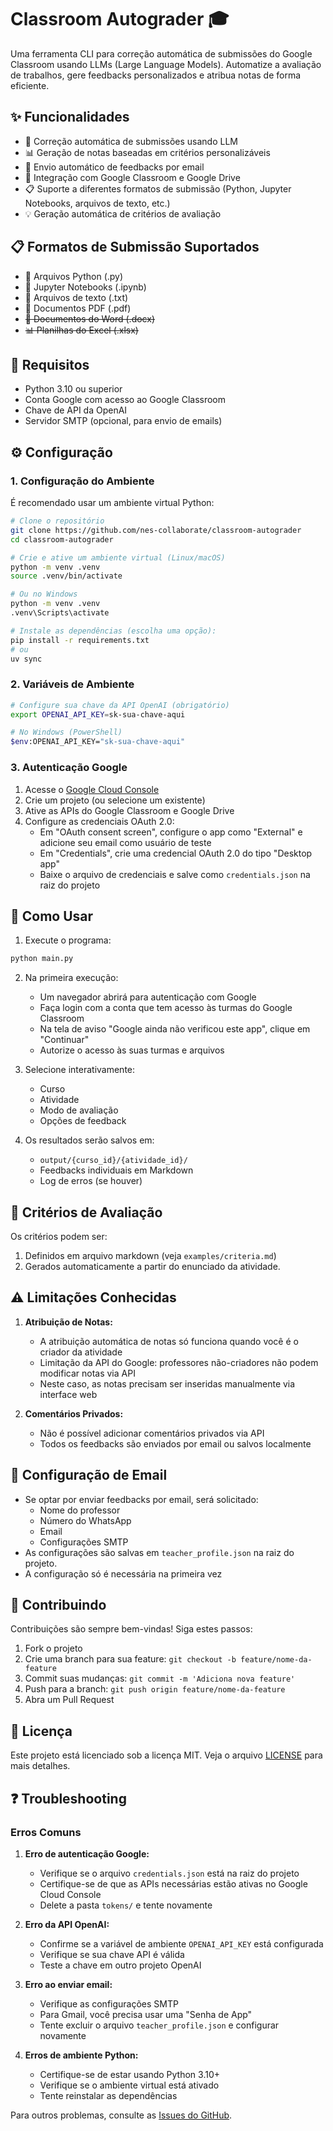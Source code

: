 # Classroom Autograder 🎓

Uma ferramenta CLI para correção automática de submissões do Google Classroom usando LLMs (Large Language Models). Automatize a avaliação de trabalhos, gere feedbacks personalizados e atribua notas de forma eficiente.

## ✨ Funcionalidades

- 📝 Correção automática de submissões usando LLM
- 📊 Geração de notas baseadas em critérios personalizáveis
- 📧 Envio automático de feedbacks por email
- 🔄 Integração com Google Classroom e Google Drive
- 📋 Suporte a diferentes formatos de submissão (Python, Jupyter Notebooks, arquivos de texto, etc.)
- 💡 Geração automática de critérios de avaliação

## 📋 Formatos de Submissão Suportados

- 🐍 Arquivos Python (.py)
- 📓 Jupyter Notebooks (.ipynb)
- 📝 Arquivos de texto (.txt)
- 📑 Documentos PDF (.pdf)
- ~~📄 Documentos do Word (.docx)~~
- ~~📊 Planilhas do Excel (.xlsx)~~

## 🚀 Requisitos

- Python 3.10 ou superior
- Conta Google com acesso ao Google Classroom
- Chave de API da OpenAI
- Servidor SMTP (opcional, para envio de emails)

## ⚙️ Configuração

### 1. Configuração do Ambiente

É recomendado usar um ambiente virtual Python:

```bash
# Clone o repositório
git clone https://github.com/nes-collaborate/classroom-autograder
cd classroom-autograder

# Crie e ative um ambiente virtual (Linux/macOS)
python -m venv .venv
source .venv/bin/activate

# Ou no Windows
python -m venv .venv
.venv\Scripts\activate

# Instale as dependências (escolha uma opção):
pip install -r requirements.txt
# ou
uv sync
```

### 2. Variáveis de Ambiente

```bash
# Configure sua chave da API OpenAI (obrigatório)
export OPENAI_API_KEY=sk-sua-chave-aqui

# No Windows (PowerShell)
$env:OPENAI_API_KEY="sk-sua-chave-aqui"
```

### 3. Autenticação Google

1. Acesse o [Google Cloud Console](https://console.cloud.google.com)
2. Crie um projeto (ou selecione um existente)
3. Ative as APIs do Google Classroom e Google Drive
4. Configure as credenciais OAuth 2.0:
   - Em "OAuth consent screen", configure o app como "External" e adicione seu email como usuário de teste
   - Em "Credentials", crie uma credencial OAuth 2.0 do tipo "Desktop app"
   - Baixe o arquivo de credenciais e salve como `credentials.json` na raiz do projeto

## 🎯 Como Usar

1. Execute o programa:
```bash
python main.py
```

2. Na primeira execução:
   - Um navegador abrirá para autenticação com Google
   - Faça login com a conta que tem acesso às turmas do Google Classroom
   - Na tela de aviso "Google ainda não verificou este app", clique em "Continuar"
   - Autorize o acesso às suas turmas e arquivos

3. Selecione interativamente:
   - Curso
   - Atividade
   - Modo de avaliação
   - Opções de feedback

4. Os resultados serão salvos em:
   - `output/{curso_id}/{atividade_id}/`
   - Feedbacks individuais em Markdown
   - Log de erros (se houver)

## 📝 Critérios de Avaliação

Os critérios podem ser:
1. Definidos em arquivo markdown (veja `examples/criteria.md`)
2. Gerados automaticamente a partir do enunciado da atividade.

## ⚠️ Limitações Conhecidas

1. **Atribuição de Notas:**
   - A atribuição automática de notas só funciona quando você é o criador da atividade
   - Limitação da API do Google: professores não-criadores não podem modificar notas via API
   - Neste caso, as notas precisam ser inseridas manualmente via interface web

2. **Comentários Privados:**
   - Não é possível adicionar comentários privados via API
   - Todos os feedbacks são enviados por email ou salvos localmente

## 📧 Configuração de Email

- Se optar por enviar feedbacks por email, será solicitado:
  - Nome do professor
  - Número do WhatsApp
  - Email
  - Configurações SMTP
- As configurações são salvas em `teacher_profile.json` na raiz do projeto.
- A configuração só é necessária na primeira vez

## 🤝 Contribuindo

Contribuições são sempre bem-vindas! Siga estes passos:

1. Fork o projeto
2. Crie uma branch para sua feature: `git checkout -b feature/nome-da-feature`
3. Commit suas mudanças: `git commit -m 'Adiciona nova feature'`
4. Push para a branch: `git push origin feature/nome-da-feature`
5. Abra um Pull Request

## 📄 Licença

Este projeto está licenciado sob a licença MIT. Veja o arquivo [LICENSE](LICENSE) para mais detalhes.

## ❓ Troubleshooting

### Erros Comuns

1. **Erro de autenticação Google:**
   - Verifique se o arquivo `credentials.json` está na raiz do projeto
   - Certifique-se de que as APIs necessárias estão ativas no Google Cloud Console
   - Delete a pasta `tokens/` e tente novamente

2. **Erro da API OpenAI:**
   - Confirme se a variável de ambiente `OPENAI_API_KEY` está configurada
   - Verifique se sua chave API é válida
   - Teste a chave em outro projeto OpenAI

3. **Erro ao enviar email:**
   - Verifique as configurações SMTP
   - Para Gmail, você precisa usar uma "Senha de App"
   - Tente excluir o arquivo `teacher_profile.json` e configurar novamente

4. **Erros de ambiente Python:**
   - Certifique-se de estar usando Python 3.10+
   - Verifique se o ambiente virtual está ativado
   - Tente reinstalar as dependências

Para outros problemas, consulte as [Issues do GitHub](https://github.com/nes-collaborate/classroom-autograder/issues).
